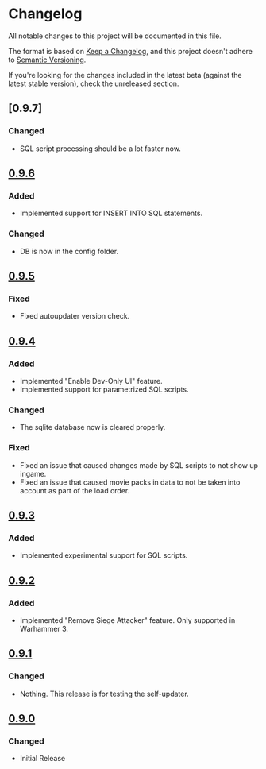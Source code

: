 # Changelog
All notable changes to this project will be documented in this file.

The format is based on [Keep a Changelog](https://keepachangelog.com/en/1.0.0/),
and this project doesn't adhere to [Semantic Versioning](https://semver.org/spec/v2.0.0.html).

If you're looking for the changes included in the latest beta (against the latest stable version), check the unreleased section.

## [0.9.7]
### Changed
- SQL script processing should be a lot faster now.

## [0.9.6]
### Added
- Implemented support for INSERT INTO SQL statements.

### Changed
- DB is now in the config folder.

## [0.9.5]
### Fixed
- Fixed autoupdater version check.

## [0.9.4]
### Added
- Implemented "Enable Dev-Only UI" feature.
- Implemented support for parametrized SQL scripts.

### Changed
- The sqlite database now is cleared properly.

### Fixed
- Fixed an issue that caused changes made by SQL scripts to not show up ingame.
- Fixed an issue that caused movie packs in data to not be taken into account as part of the load order.

## [0.9.3]
### Added
- Implemented experimental support for SQL scripts.

## [0.9.2]
### Added
- Implemented "Remove Siege Attacker" feature. Only supported in Warhammer 3.

## [0.9.1]
### Changed
- Nothing. This release is for testing the self-updater.

## [0.9.0]
### Changed
- Initial Release

[Unreleased]: https://github.com/Frodo45127/twpatcher/compare/v0.9.6...HEAD
[0.9.6]: https://github.com/Frodo45127/twpatcher/compare/v0.9.5...v0.9.6
[0.9.5]: https://github.com/Frodo45127/twpatcher/compare/v0.9.4...v0.9.5
[0.9.4]: https://github.com/Frodo45127/twpatcher/compare/v0.9.3...v0.9.4
[0.9.3]: https://github.com/Frodo45127/twpatcher/compare/v0.9.2...v0.9.3
[0.9.2]: https://github.com/Frodo45127/twpatcher/compare/v0.9.1...v0.9.2
[0.9.1]: https://github.com/Frodo45127/twpatcher/compare/v0.9.0...v0.9.1
[0.9.0]: https://github.com/Frodo45127/twpatcher/tree/v0.9.0

